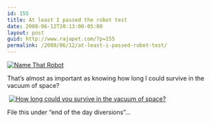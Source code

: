 ```yaml
---
id: 155
title: At least I passed the robot test
date: 2008-06-12T20:13:00-05:00
layout: post
guid: http://www.rajapet.com/?p=155
permalink: /2008/06/12/at-least-i-passed-robot-test/
---
```

[<img alt="Name That Robot" src="https://i2.wp.com/www.oneplusyou.com/q/img/badges/robot_pass_my_score_69.jpg?w=680" border="0" data-recalc-dims="1" />](http://www.oneplusyou.com/q/v/robot)  

That&#8217;s almost as important as knowing how long I could survive in the vacuum of space?

 [<img alt="How long could you survive in the vacuum of space?" src="https://i1.wp.com/www.oneplusyou.com/q/img/badges/space_vacuum_1_minute_11_seconds.jpg?w=680" border="0" data-recalc-dims="1" />](http://www.oneplusyou.com/q/v/space_vacuum) 

File this under &#8220;end of the day diversions&#8221;&#8230;